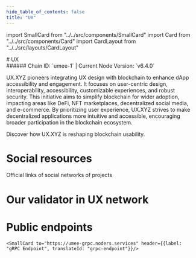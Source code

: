 ```yaml
---
hide_table_of_contents: false
title: "UX"
---
```


import SmallCard from "../../src/components/SmallCard"
import Card from "../../src/components/Card"
import CardLayout from "../../src/layouts/CardLayout"

<div class="h1-with-icon icon-umee">
# UX
</div>
###### Chain ID: `umee-1` | Current Node Version: `v6.4.0`


UX.XYZ pioneers integrating UX design with blockchain to enhance dApp accessibility and engagement. It focuses on user-centric design, interoperability, accessibility, customizable experiences, and robust security. This initiative aims to simplify blockchain for wider adoption, impacting areas like DeFi, NFT marketplaces, decentralized social media, and e-commerce. By prioritizing user experience, UX.XYZ strives to make decentralized applications more intuitive and accessible, encouraging broader participation in the blockchain ecosystem.

Discover how UX.XYZ is reshaping blockchain usability.

# Social resources
Official links of social networks of projects

<CardLayout autoFitEnabled={false}>
    <SmallCard to="https://www.ux.xyz/" header={{label: "Website", translateId: "social-telegram"}} iconPath="img/website-icon.svg"/>
    <SmallCard to="https://github.com/umee-network" header={{label: "GitHub", translateId: "social-telegram"}} iconPath="img/github-icon.svg"/>
    <SmallCard to="https://discord.com/invite/uxchain" header={{label: "Discord", translateId: "social-telegram"}} iconPath="img/discord-icon.svg"/>
    <SmallCard to="https://x.com/ux_xyz" header={{label: "X", translateId: "social-telegram"}} iconPath="img/x-icon.svg"/>
    <SmallCard to="https://t.me/uxuxchain" header={{label: "Telegram", translateId: "social-telegram"}} iconPath="img/telegram-icon.svg"/>
</CardLayout>

# Our validator in UX network

<CardLayout autoFitEnabled={true}>
    <Card
        to="https://ux.explorers.guru/validator/umeevaloper1wwl9f8wcc0am9wruvmx4hjzdv7ewfcex0lz9vp"
        header={{
            label: "[NODERS]TEAM",
            translateId: "development-setup",
        }}
        body={{
            label: "Trusted blockchain validator",
        }}
        iconPath="img/kotlin-icon.svg"
    />
</CardLayout>

# Public endpoints 

<CardLayout autoFitEnabled={true}>
    <SmallCard to="https://umee-rpc.noders.services" header={{label: "RPC Endpoint", translateId: "rpc-endpoint"}}/>
    <SmallCard to="https://umee-api.noders.services" header={{label: "API Endpoint", translateId: "api-endpoint"}}/>
    
    <SmallCard to="https://umee-grpc.noders.services" header={{label: "gRPC Endpoint", translateId: "grpc-endpoint"}}/>
</CardLayout>


